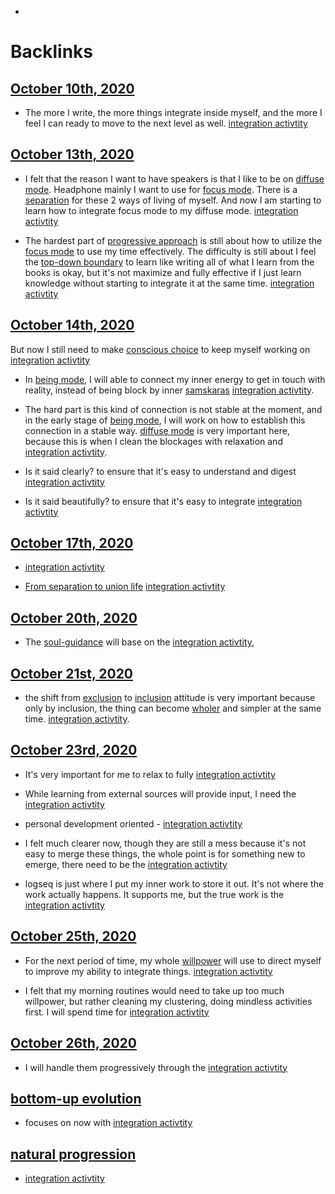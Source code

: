 - 

# Backlinks
## [October 10th, 2020](<October 10th, 2020.md>)
- The more I write, the more things integrate inside myself, and the more I feel I can ready to move to the next level as well. [integration activtity](<integration activtity.md>)

## [October 13th, 2020](<October 13th, 2020.md>)
- I felt that the reason I want to have speakers is that I like to be on [diffuse mode](<diffuse mode.md>). Headphone mainly I want to use for [focus mode](<focus mode.md>). There is a [separation](<separation.md>) for these 2 ways of living of myself. And now I am starting to learn how to integrate focus mode to my diffuse mode. [integration activtity](<integration activtity.md>)

- The hardest part of [progressive approach](<progressive approach.md>) is still about how to utilize the [focus mode](<focus mode.md>) to use my time effectively. The difficulty is still about I feel the [top-down boundary](<top-down boundary.md>) to learn like writing all of what I learn from the books is okay, but it's not maximize and fully effective if I just learn knowledge without starting to integrate it at the same time. [integration activtity](<integration activtity.md>)

## [October 14th, 2020](<October 14th, 2020.md>)
But now I still need to make [conscious choice](<conscious choice.md>) to keep myself working on [integration activtity](<integration activtity.md>)

- In [being mode](<being mode.md>), I will able to connect my inner energy to get in touch with reality, instead of being block by inner [samskaras](<samskaras.md>) [integration activtity](<integration activtity.md>).

- The hard part is this kind of connection is not stable at the moment, and in the early stage of [being mode](<being mode.md>), I will work on how to establish this connection in a stable way. [diffuse mode](<diffuse mode.md>) is very important here, because this is when I clean the blockages with relaxation and [integration activtity](<integration activtity.md>).

- Is it said clearly?  to ensure that it's easy to understand and digest [integration activtity](<integration activtity.md>)

- Is it said beautifully? to ensure that it's easy to integrate [integration activtity](<integration activtity.md>)

## [October 17th, 2020](<October 17th, 2020.md>)
- [integration activtity](<integration activtity.md>)

- [From separation to union life](<From separation to union life.md>) [integration activtity](<integration activtity.md>)

## [October 20th, 2020](<October 20th, 2020.md>)
- The [soul-guidance](<soul-guidance.md>) will base on the [integration activtity](<integration activtity.md>),

## [October 21st, 2020](<October 21st, 2020.md>)
- the shift from [exclusion](<exclusion.md>) to [inclusion](<inclusion.md>) attitude is very important because only by inclusion, the thing can become [wholer](<wholer.md>) and simpler at the same time. [integration activtity](<integration activtity.md>).

## [October 23rd, 2020](<October 23rd, 2020.md>)
- It's very important for me to relax to fully [integration activtity](<integration activtity.md>)

- While learning from external sources will provide input, I need the [integration activtity](<integration activtity.md>)

- personal development oriented - [integration activtity](<integration activtity.md>)

- I felt much clearer now, though they are still a mess because it's not easy to merge these things, the whole point is for something new to emerge, there need to be the [integration activtity](<integration activtity.md>)

- logseq is just where I put my inner work to store it out. It's not where the work actually happens. It supports me, but the true work is the [integration activtity](<integration activtity.md>)

## [October 25th, 2020](<October 25th, 2020.md>)
- For the next period of time, my whole [willpower](<willpower.md>) will use to direct myself to improve my ability to integrate things. [integration activtity](<integration activtity.md>)

- I felt that my morning routines would need to take up too much willpower, but rather cleaning my clustering, doing mindless activities first. I will spend time for [integration activtity](<integration activtity.md>)

## [October 26th, 2020](<October 26th, 2020.md>)
- I will handle them progressively through the [integration activtity](<integration activtity.md>)

## [bottom-up evolution](<bottom-up evolution.md>)
- focuses on now with [integration activtity](<integration activtity.md>)

## [natural progression](<natural progression.md>)
- [integration activtity](<integration activtity.md>)

